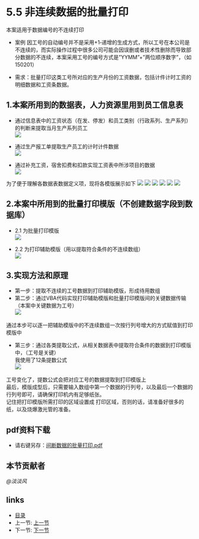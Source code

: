 # 5.5 非连续数据的批量打印
本案适用于数据编号的不连续打印  
* 案例
因工号的自动编号并不是采用+1‐递增的生成方式，所以工号在本公司是不连续的，而实际操作过程中很多公司可能会因误删或者技术性删除而导致部分数据的不连续，本案采用工号的编号方式是”YYMM”+”两位顺序数字”，（如150201）  

* 需求：批量打印这类工号所对应的生产月份的工资数据，包括计件计时工资的明细数据和工资条数据。  
## 1.本案所用到的数据表，人力资源里用到员工信息表  
 * 通过信息表中的工资状态（在发、停发）和员工类别（行政系列、生产系列）的判断来提取当月生产系列员工  
![](images/5.5.1.jpg)

 * 通过生产报工单提取生产员工的计时计件数据  
![](images/5.5.2.jpg)

 * 通过补充工资，宿舍扣费和扣款实现工资表中所涉项目的数据  
![](images/5.5.3.jpg)

为了便于理解各数据表数据定义项，现将各模版展示如下
![](images/5.5.4.jpg)
![](images/5.5.5.jpg)
![](images/5.5.6.jpg)
![](images/5.5.7.jpg)
![](images/5.5.8.jpg)
![](images/5.5.9.jpg)

## 2.本案中所用到的批量打印模版（不创建数据字段到数据库）
- 2.1 为批量打印模版  
![](images/5.5.10.png)

- 2.2 为打印辅助模版（用以提取符合条件的不连续数组）  
![](images/5.5.10.jpg)

## 3.实现方法和原理
- 第一步：提取不连续的工号数据到打印辅助模版，形成待用数组  
- 第二步：通过VBA代码实现打印辅助模版和批量打印模版间的关键数据传输（本案中关键数据为工号）  
![](images/5.5.11.jpg)

通过本步可以逐一把辅助模版中的不连续数组一次按行列号增大的方式赋值到打印模版中  
- 第三步：通过各类提取公式，从相关数据表中提取符合条件的数据到打印模版中，（工号是关键）  
我使用了12条提数公式  
![](images/5.5.12.jpg)

工号变化了，提数公式会把对应工号的数据提取到打印模版上  
最后，模版成型后，只需要输入数组中第一个数据的行列号，以及最后一个数据的行列号即可，请确保打印机内有足够纸张。  
记住把打印模版所需打印的区域设置成 打印区域，否则的话，请准备好很多的纸，以及烧爆激光管的准备。

## pdf资料下载
 * 请右键另存：[间断数据的批量打印.pdf](docs/5.5.1.pdf)

## 本节贡献者
*@淡淡风*

## links
  * [目录](<preface.md>)
  * 上一节: [上一节](<05.4.md>)
  * 下一节: [下一节](<05.6.md>)
